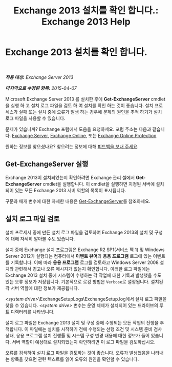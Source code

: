 ﻿---
title: 'Exchange 2013 설치를 확인 합니다.: Exchange 2013 Help'
TOCTitle: Exchange 2013 설치를 확인 합니다.
ms:assetid: fdd20a2a-c8c1-4d17-b813-3c05d88a4411
ms:mtpsurl: https://technet.microsoft.com/ko-kr/library/Bb125254(v=EXCHG.150)
ms:contentKeyID: 50484602
ms.date: 05/22/2018
mtps_version: v=EXCHG.150
ms.translationtype: MT
---

# Exchange 2013 설치를 확인 합니다.

 

_**적용 대상:** Exchange Server 2013_

_**마지막으로 수정된 항목:** 2015-04-07_

Microsoft Exchange Server 2013 를 설치한 후에 **Get-ExchangeServer** cmdlet을 실행 하 고 설치 로그 파일을 검토 하 여 설치를 확인 하는 것이 좋습니다. 설치 프로세스가 실패 또는 설치 중에 오류가 발생 하는 경우에 문제의 원인을 추적 하기가 설치 로그 파일을 사용할 수 있습니다.

문제가 있습니까? Exchange 포럼에서 도움을 요청하세요. 포럼 주소는 다음과 같습니다. [Exchange Server](https://go.microsoft.com/fwlink/p/?linkid=60612), [Exchange Online](https://go.microsoft.com/fwlink/p/?linkid=267542), 또는 [Exchange Online Protection](https://go.microsoft.com/fwlink/p/?linkid=285351)

원하는 정보를 찾으셨나요? 찾으려는 정보에 대해 [피드백을 보내 주세요](mailto:exsetuphelpfeedback@microsoft.com?subject=exchange%202013%20setup%20help%20feedback).

## Get-ExchangeServer 실행

Exchange 2013이 설치되었는지 확인하려면 Exchange 관리 셸에서 **Get-ExchangeServer** cmdlet을 실행합니다. 이 cmdlet을 실행하면 지정된 서버에 설치되어 있는 모든 Exchange 2013 서버 역할의 목록이 표시됩니다.

구문과 매개 변수에 대한 자세한 내용은 [Get-ExchangeServer](https://technet.microsoft.com/ko-kr/library/bb123873\(v=exchg.150\))를 참조하세요.

## 설치 로그 파일 검토

설치 프로세서 중에 만든 설치 로그 파일을 검토하여 Exchange 2013의 설치 및 구성에 대해 자세히 알아볼 수도 있습니다.

설치 중에 Exchange 설치 프로그램은 Exchange R2 SP1(서비스 팩 1) 및 Windows Server 2012가 실행되는 컴퓨터에서 **이벤트 뷰어**의 **응용 프로그램** 로그에 있는 이벤트를 기록합니다. 이에 따라 **응용 프로그램** 로그를 검토하고 Windows Server 2008 설치와 관련해서 경고나 오류 메시지가 없는지 확인합니다. 이러한 로그 파일에는 Exchange 2013 설치 중에 시스템이 수행하는 각 작업에 대한 기록과 발생했을 수도 있는 오류 정보가 저장됩니다. 기본적으로 로깅 방법은 `Verbose`로 설정됩니다. 설치된 각 서버 역할에 대한 정보가 제공됩니다.

*\<system drive\>*\\ExchangeSetupLogs\\ExchangeSetup.log에서 설치 로그 파일을 찾을 수 있습니다. *\<system drive\>* 변수는 운영 체제가 설치되어 있는 드라이브의 루트 디렉터리를 나타냅니다.

설치 로그 파일은 Exchange 2013 설치 및 구성 중에 수행되는 모든 작업의 진행을 추적합니다. 이 파일에는 설치를 시작하기 전에 수행되는 선행 조건 및 시스템 준비 검사 상태, 응용 프로그램 설치 진행률 및 시스템 구성 변경 내용에 대한 정보가 들어 있습니다. 서버 역할이 예상대로 설치되었는지 확인하려면 이 로그 파일을 검토하십시오.

오류를 검색하여 설치 로그 파일을 검토하는 것이 좋습니다. 오류가 발생했음을 나타내는 항목을 찾으면 관련 텍스트를 읽어 오류의 원인을 확인할 수 있습니다.

